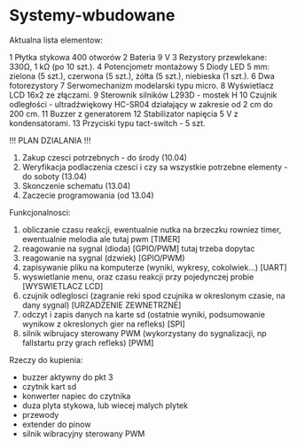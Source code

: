 # Systemy-wbudowane

Aktualna lista elementow:

1 Płytka stykowa 400 otworów
2 Bateria 9 V 
3 Rezystory przewlekane: 330Ω, 1 kΩ (po 10 szt.).
4 Potencjometr montażowy
5 Diody LED 5 mm: zielona (5 szt.), czerwona (5 szt.), żółta (5 szt.), niebieska (1 szt.).
6 Dwa fotorezystory
7 Serwomechanizm modelarski typu micro.
8 Wyświetlacz LCD 16x2 ze złączami.
9 Sterownik silników L293D - mostek H 
10 Czujnik odległości - ultradźwiękowy HC-SR04 działający w zakresie od 2 cm do 200 cm.
11 Buzzer z generatorem 
12 Stabilizator napięcia 5 V z kondensatorami.
13 Przyciski typu tact-switch - 5 szt.

!!! PLAN DZIALANIA !!!
1. Zakup czesci potrzebnych - do środy (10.04)
2. Weryfikacja podlaczenia czesci i czy sa wszystkie potrzebne elementy - do soboty (13.04)
3. Skonczenie schematu (13.04)
4. Zaczecie programowania (od 13.04)


Funkcjonalnosci:
1. obliczanie czasu reakcji, ewentualnie nutka na brzeczku rowniez timer, ewentualnie melodia ale tutaj pwm [TIMER]
2. reagowanie na sygnal (dioda) [GPIO/PWM] tutaj trzeba dopytac
3. reagowanie na sygnal (dzwiek) [GPIO/PWM)
4. zapisywanie pliku na komputerze (wyniki, wykresy, cokolwiek...) [UART]
5. wyswietlanie menu, oraz czasu reakcji przy pojedynczej probie [WYSWIETLACZ LCD]
6. czujnik odleglosci (zagranie reki spod czujnika w okreslonym czasie, na dany sygnal) [URZADZENIE ZEWNETRZNE]
7. odczyt i zapis danych na karte sd (ostatnie wyniki, podsumowanie wynikow z okreslonych gier na refleks) [SPI]
8. silnik wibrujacy sterowany PWM (wykorzystany do sygnalizacji, np fallstartu przy grach refleks) [PWM]

Rzeczy do kupienia:
- buzzer aktywny do pkt 3
- czytnik kart sd
- konwerter napiec do czytnika 
- duza plyta stykowa, lub wiecej malych plytek
- przewody
- extender do pinow
- silnik wibracyjny sterowany PWM

